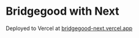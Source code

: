 # Bridgegood with Next

Deployed to Vercel at [bridgegood-next.vercel.app](https://bridgegood-next.vercel.app/)

